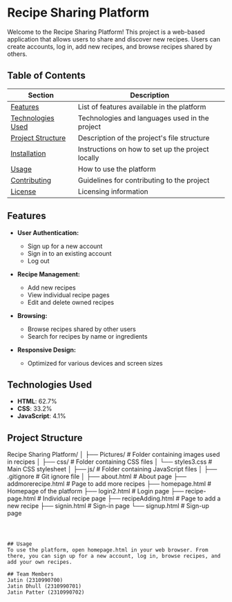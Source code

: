 # Recipe Sharing Platform

Welcome to the Recipe Sharing Platform! This project is a web-based application that allows users to share and discover new recipes. Users can create accounts, log in, add new recipes, and browse recipes shared by others.

## Table of Contents

| Section                         | Description                                              |
|---------------------------------|----------------------------------------------------------|
| [Features](#features)           | List of features available in the platform               |
| [Technologies Used](#technologies-used) | Technologies and languages used in the project       |
| [Project Structure](#project-structure) | Description of the project's file structure          |
| [Installation](#installation)   | Instructions on how to set up the project locally        |
| [Usage](#usage)                 | How to use the platform                                  |
| [Contributing](#contributing)   | Guidelines for contributing to the project               |
| [License](#license)             | Licensing information                                    |

## Features

- **User Authentication:**
  - Sign up for a new account
  - Sign in to an existing account
  - Log out

- **Recipe Management:**
  - Add new recipes
  - View individual recipe pages
  - Edit and delete owned recipes

- **Browsing:**
  - Browse recipes shared by other users
  - Search for recipes by name or ingredients

- **Responsive Design:**
  - Optimized for various devices and screen sizes

## Technologies Used

- **HTML**: 62.7%
- **CSS**: 33.2%
- **JavaScript**: 4.1%

## Project Structure

Recipe Sharing Platform/
│
├── Pictures/                # Folder containing images used in recipes
│
├── css/                     # Folder containing CSS files
│   └── styles3.css          # Main CSS stylesheet
│
├── js/                      # Folder containing JavaScript files
│
├── .gitignore               # Git ignore file
│
├── about.html               # About page
├── addmorerecipe.html       # Page to add more recipes
├── homepage.html            # Homepage of the platform
├── login2.html              # Login page
├── recipe-page.html         # Individual recipe page
├── recipeAdding.html        # Page to add a new recipe
├── signin.html              # Sign-in page
└── signup.html              # Sign-up page
```



## Usage
To use the platform, open homepage.html in your web browser. From there, you can sign up for a new account, log in, browse recipes, and add your own recipes.

## Team Members
Jatin (2310990700)
Jatin Dhull (2310990701)
Jatin Patter (2310990702)
